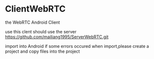 # ClientWebRTC

the WebRTC Android Client

use this clent should use the server https://github.com/mailiang1995/ServerWebRTC.git

import into Android
if some errors occured when import,please create a project and copy files into the project
